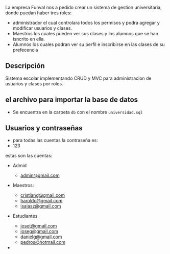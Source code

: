 La empresa Funval nos a pedido crear un sistema de gestion universitaria, donde puedan haber tres roles: 
- administrador el cual controlara todos los permisos y podra agregar y modificar usuarios y clases.
- Maestros los cuales pueden ver sus clases y los alumnos que se han isncrito en ella.
- Alumnos los cuales podran ver su perfil e inscribirse en las clases de su prefecencia


## Descripción
Sistema escolar implementando CRUD y MVC para administracion de usuarios y clases por roles.



## el archivo para importar la base de datos 
-  Se encuentra en la carpeta `db` con el nombre `universidad.sql`

## Usuarios y contraseñas 

- para todas las cuentas la contraseña es:
 - 123

estas son las cuentas:

- Admid
    - admin@gmail.com 

- Maestros:
    - cristiang@gmail.com 
    - haroldc@gmail.com  
    - isaiasz@gmail.com  

- Estudiantes
    - joset@gmail.com 
    - joseg@gmail.com 
    - danielg@gmail.com 
    - pedros@hotmail.com


- 